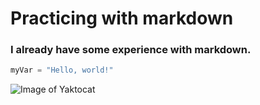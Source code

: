 # Practicing with markdown
### I already have some experience with markdown.

``` python
myVar = "Hello, world!"
```


![Image of Yaktocat](https://octodex.github.com/images/yaktocat.png)
